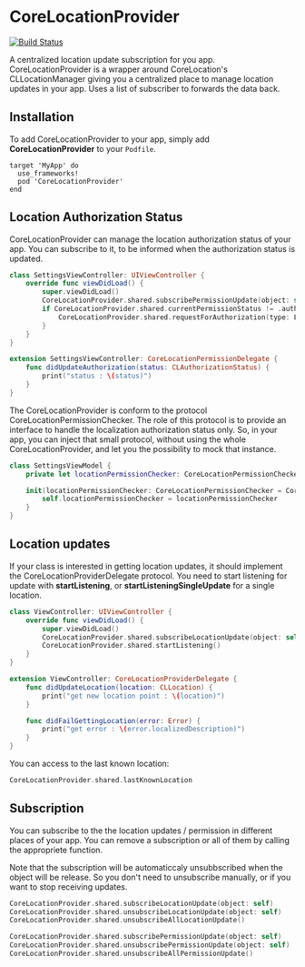 # CoreLocationProvider

[![Build Status](https://app.bitrise.io/app/cb18c1f8eef859c0/status.svg?token=sy_NvUGoqs4gi8PyViB_Ng)](https://app.bitrise.io/app/cb18c1f8eef859c0/status.svg?token=sy_NvUGoqs4gi8PyViB_Ng)

A centralized location update subscription for you app.
CoreLocationProvider is a wrapper around CoreLocation's CLLocationManager giving you a centralized place to manage location updates in your app. Uses a list of subscriber to forwards the data back.

## Installation

To add CoreLocationProvider to your app, simply add **CoreLocationProvider** to your ```Podfile```.

```
target 'MyApp' do
  use_frameworks!
  pod 'CoreLocationProvider'
end
```

## Location Authorization Status

CoreLocationProvider can manage the location authorization status of your app. You can subscribe to it, to be informed when the authorization status is updated.

```swift
class SettingsViewController: UIViewController {
    override func viewDidLoad() {
        super.viewDidLoad()
        CoreLocationProvider.shared.subscribePermissionUpdate(object: self)
        if CoreLocationProvider.shared.currentPermissionStatus != .authorizedWhenInUse {
            CoreLocationProvider.shared.requestForAuthorization(type: LocationPermissionType.whenInUseAuthorization)
        }
    }
}

extension SettingsViewController: CoreLocationPermissionDelegate {
    func didUpdateAuthorization(status: CLAuthorizationStatus) {
        print("status : \(status)")
    }
}
```

The CoreLocationProvider is conform to the protocol CoreLocationPermissionChecker. The role of this protocol is to provide an interface to handle the localization authorization status only. So, in your app, you can inject that small protocol, without using the whole CoreLocationProvider, and let you the possibility to mock that instance.

```swift
class SettingsViewModel {
    private let locationPermissionChecker: CoreLocationPermissionChecker

    init(locationPermissionChecker: CoreLocationPermissionChecker = CoreLocationProvider.shared) {
        self.locationPermissionChecker = locationPermissionChecker
    }
}
```

## Location updates

If your class is interested in getting location updates, it should implement the CoreLocationProviderDelegate protocol.
You need to start listening for update with **startListening**, or **startListeningSingleUpdate** for a single location.

```Swift
class ViewController: UIViewController {
    override func viewDidLoad() {
        super.viewDidLoad()
        CoreLocationProvider.shared.subscribeLocationUpdate(object: self)
        CoreLocationProvider.shared.startListening()
    }
}

extension ViewController: CoreLocationProviderDelegate {
    func didUpdateLocation(location: CLLocation) {
        print("get new location point : \(location)")
    }

    func didFailGettingLocation(error: Error) {
        print("get error : \(error.localizedDescription)")
    }
}
```

You can access to the last known location: 
```Swift
CoreLocationProvider.shared.lastKnownLocation
```

## Subscription

You can subscribe to the the location updates / permission in different places of your app. You can remove a subscription or all of them by calling the appropriete function.

Note that the subscription will be automaticcaly unsubbscribed when the object will be release. So you don't need to unsubscribe manually, or if you want to stop receiving updates.

```Swift
CoreLocationProvider.shared.subscribeLocationUpdate(object: self)
CoreLocationProvider.shared.unsubscribeLocationUpdate(object: self)
CoreLocationProvider.shared.unsubscribeAllLocationUpdate()

CoreLocationProvider.shared.subscribePermissionUpdate(object: self)
CoreLocationProvider.shared.unsubscribePermissionUpdate(object: self)
CoreLocationProvider.shared.unsubscribeAllPermissionUpdate()
```
